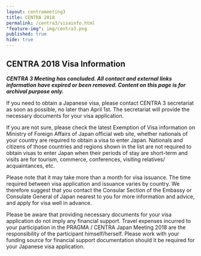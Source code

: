 ```yaml
---
layout: centrameeting3
title: CENTRA 2018
permalink: /centra3/visainfo.html
"feature-img": img/centra3.png
published: true
hide: true
---
```


## CENTRA 2018 Visa Information
  
***CENTRA 3 Meeting has concluded. All contact and external links information have expired or been removed. Content on this page is for archival purpose only.***

If you need to obtain a Japanese visa, please contact CENTRA 3 secretariat as soon as possible, no later than April 1st. The secretariat will provide the necessary documents for your visa application.  

If you are not sure, please check the latest Exemption of Visa information on Ministry of Foreign Affairs of Japan official web site, whether nationals of your country are required to obtain a visa to enter Japan. Nationals and citizens of those countries and regions shown in the list are not required to obtain visas to enter Japan when their periods of stay are short-term and visits are for tourism, commerce, conferences, visiting relatives/ acquaintances, etc.  

Please note that it may take more than a month for visa issuance. The time required between visa application and issuance varies by country. We therefore suggest that you contact the Consular Section of the Embassy or Consulate General of Japan nearest to you for more information and advice, and apply for visa well in advance.  

Please be aware that providing necessary documents for your visa application do not imply any financial support. Travel expenses incurred to your participation in the PRAGMA / CENTRA Japan Meeting 2018 are the responsibility of the participant himself/herself. Please work with your funding source for financial support documentation should it be required for your Japanese visa application.  

